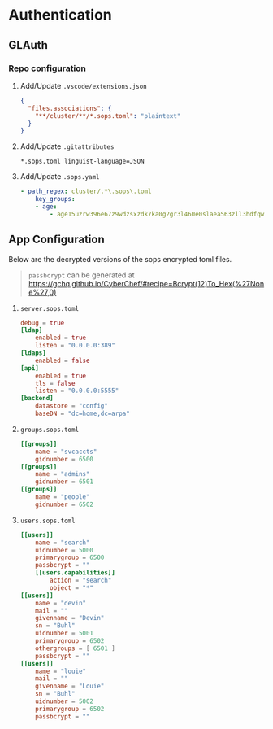 # Authentication

## GLAuth

### Repo configuration

1. Add/Update `.vscode/extensions.json`

   ```json
   {
     "files.associations": {
       "**/cluster/**/*.sops.toml": "plaintext"
     }
   }
   ```

2. Add/Update `.gitattributes`

   ```text
   *.sops.toml linguist-language=JSON
   ```

3. Add/Update `.sops.yaml`
   ```yaml
   - path_regex: cluster/.*\.sops\.toml
       key_groups:
       - age:
           - age15uzrw396e67z9wdzsxzdk7ka0g2gr3l460e0slaea563zll3hdfqwqxdta
   ```

## App Configuration

Below are the decrypted versions of the sops encrypted toml files.

> `passbcrypt` can be generated at https://gchq.github.io/CyberChef/#recipe=Bcrypt(12)To_Hex(%27None%27,0)

1. `server.sops.toml`

   ```toml
   debug = true
   [ldap]
       enabled = true
       listen = "0.0.0.0:389"
   [ldaps]
       enabled = false
   [api]
       enabled = true
       tls = false
       listen = "0.0.0.0:5555"
   [backend]
       datastore = "config"
       baseDN = "dc=home,dc=arpa"
   ```

2. `groups.sops.toml`

   ```toml
   [[groups]]
       name = "svcaccts"
       gidnumber = 6500
   [[groups]]
       name = "admins"
       gidnumber = 6501
   [[groups]]
       name = "people"
       gidnumber = 6502
   ```

3. `users.sops.toml`
   ```toml
   [[users]]
       name = "search"
       uidnumber = 5000
       primarygroup = 6500
       passbcrypt = ""
       [[users.capabilities]]
           action = "search"
           object = "*"
   [[users]]
       name = "devin"
       mail = ""
       givenname = "Devin"
       sn = "Buhl"
       uidnumber = 5001
       primarygroup = 6502
       othergroups = [ 6501 ]
       passbcrypt = ""
   [[users]]
       name = "louie"
       mail = ""
       givenname = "Louie"
       sn = "Buhl"
       uidnumber = 5002
       primarygroup = 6502
       passbcrypt = ""
   ```

